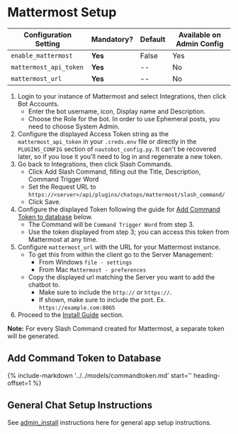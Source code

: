 # Mattermost Setup

| Configuration Setting        | Mandatory? | Default | Available on Admin Config |
| ---------------------------- | ---------- | ------- | ------------------------- |
| `enable_mattermost`          | **Yes**    | False   | Yes                       |
| `mattermost_api_token`       | **Yes**    | --      | No                        |
| `mattermost_url`             | **Yes**    | --      | No                        |

1. Login to your instance of Mattermost and select Integrations, then click Bot Accounts.
   - Enter the bot username, icon, Display name and Description.
   - Choose the Role for the bot. In order to use Ephemeral posts, you need to choose System Admin.
2. Configure the displayed Access Token string as the `mattermost_api_token` in your `.creds.env` file or directly in the `PLUGINS_CONFIG` section of `nautobot_config.py`.
   It can't be recovered later, so if you lose it you'll need to log in and regenerate a new token.
3. Go back to Integrations, then click Slash Commands.
   - Click Add Slash Command, filling out the Title, Description, Command Trigger Word
   - Set the Request URL to `https://<server>/api/plugins/chatops/mattermost/slash_command/`
   - Click Save.
4. Configure the displayed Token following the guide for [Add Command Token to database](#add-command-token-to-database) below.
   - The Command will be `Command Trigger Word` from step 3.
   - Use the token displayed from step 3; you can access this token from Mattermost at any time.
5. Configure `mattermost_url` with the URL for your Mattermost instance.
   - To get this from within the client go to the Server Management:
     - From Windows `file - settings`
     - From Mac `Mattermost - preferences`
   - Copy the displayed url matching the Server you want to add the chatbot to.
     - Make sure to include the `http://` or `https://`.
     - If shown, make sure to include the port. Ex. `https://example.com:8065`
6. Proceed to the [Install Guide](../install.md#install-guide) section.

**Note:** For every Slash Command created for Mattermost, a separate token will be generated.

## Add Command Token to Database

{%
    include-markdown '../../models/commandtoken.md'
    start='<!--command-token-->'
    heading-offset=1
%}

## General Chat Setup Instructions

See [admin_install](../install.md) instructions here for general app setup instructions.
